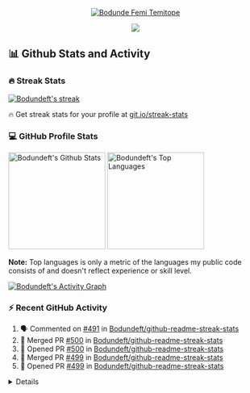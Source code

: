 <p align="center">
  <a href="https://github.com/Bodundeft">
    <img src="https://user-images.githubusercontent.com/20955511/199138068-0a7b7b75-a024-4f00-803f-30a19c5d1b2d.png" alt="Bodunde Femi Temitope" /></a>
</p>

<p align="center">
  <!-- Typing SVG by DenverCoder1 - https://github.com/Bodundeft/readme-typing-svg -->
  <a href="https://github.com/Bodundeft1/readme-typing-svg">
    <img src="https://readme-typing-svg.demolab.com/?lines=Full-stack%20web%20and%20app%20developer;Experienced%20UI%2FUX%20Designer;10%2B%20years%20of%20coding%20experience;Always%20learning%20new%20things&font=Fira%20Code&center=true&width=440&height=45&color=f75c7e&vCenter=true&pause=1000&size=22" /></a>
</p>


  <summary><h2>📊 Github Stats and Activity</h2></summary>

  <h3>🔥 Streak Stats</h3>

  <!-- GitHub Readme Streak Stats - https://github.com/Bodundeft/github-readme-streak-stats -->
  <p>
    <a href="https://github.com/Bodundeft/github-readme-streak-stats">
      <img title="🔥 Get streak stats for your profile at git.io/streak-stats" alt="Bodundeft's streak" src="https://streak-stats.demolab.com/?user=Bodundeft&theme=monokai-metallian&hide_border=true"/>
    </a>
    <p>🔥 Get streak stats for your profile at <a href="https://git.io/streak-stats">git.io/streak-stats</a></p>
  </p>

  <h3>💻 GitHub Profile Stats</h3>

  <!-- https://github.com/anuraghazra/github-readme-stats -->

  <a href="https://github.com/anuraghazra/github-readme-stats"><img alt="Bodundeft's Github Stats" src="https://Bodundeft-github-readme-stats.vercel.app/api/?username=Bodundeft&show_icons=true&include_all_commits=true&count_private=true&theme=react&hide_border=true&bg_color=1F222E&title_color=F85D7F&icon_color=F8D866" height="192px"/></a>
  <a href="https://github.com/anuraghazra/github-readme-stats"><img alt="Bodundeft's Top Languages" src="https://Bodundeft-github-readme-stats.vercel.app/api/top-langs/?username=Bodundeft&langs_count=8&layout=compact&theme=react&hide_border=true&bg_color=1F222E&title_color=F85D7F&icon_color=F8D866&hide=Jupyter%20Notebook,Roff" height="192px"/></a>
  <br/>

  <b>Note:</b> Top languages is only a metric of the languages my public code consists of and doesn't reflect experience or skill level.
  
  <!-- https://github.com/ashutosh00710/github-readme-activity-graph -->

  <a href="https://github.com/ashutosh00710/github-readme-activity-graph"><img alt="Bodundeft's Activity Graph" src="https://github-readme-activity-graph.cyclic.app/graph/?username=DenverCoder1&bg_color=1F222E&color=F8D866&line=F85D7F&point=FFFFFF&hide_border=true" /></a>

  <h3>⚡ Recent GitHub Activity</h3>

  <!-- https://github.com/jamesgeorge007/github-activity-readme -->
  <!--START_SECTION:activity-->

1. 🗣 Commented on [#491](https://github.com/Bodundeft/github-readme-streak-stats/issues/491) in [Bodundeft/github-readme-streak-stats](https://github.com/Bodundeft/github-readme-streak-stats)
2. 🎉 Merged PR [#500](https://github.com/Bodundeft/github-readme-streak-stats/pull/500) in [Bodundeft/github-readme-streak-stats](https://github.com/Bodundeft/github-readme-streak-stats)
3. 💪 Opened PR [#500](https://github.com/Bodundeft/github-readme-streak-stats/pull/500) in [Bodundeft/github-readme-streak-stats](https://github.com/Bodundeft/github-readme-streak-stats)
4. 🎉 Merged PR [#499](https://github.com/Bodundeft/github-readme-streak-stats/pull/499) in [Bodundeft/github-readme-streak-stats](https://github.com/Bodundeft/github-readme-streak-stats)
5. 💪 Opened PR [#499](https://github.com/Bodundeft/github-readme-streak-stats/pull/499) in [Bodundeft/github-readme-streak-stats](https://github.com/Bodundeft/github-readme-streak-stats)
<!--END_SECTION:activity-->

</details>

<details> 
  
